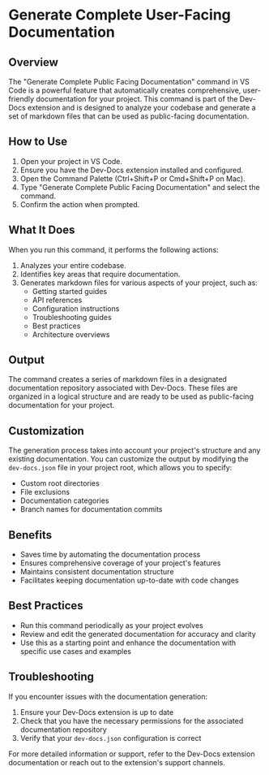 

  # Generate Complete User-Facing Documentation

## Overview

The "Generate Complete Public Facing Documentation" command in VS Code is a powerful feature that automatically creates comprehensive, user-friendly documentation for your project. This command is part of the Dev-Docs extension and is designed to analyze your codebase and generate a set of markdown files that can be used as public-facing documentation.

## How to Use

1. Open your project in VS Code.
2. Ensure you have the Dev-Docs extension installed and configured.
3. Open the Command Palette (Ctrl+Shift+P or Cmd+Shift+P on Mac).
4. Type "Generate Complete Public Facing Documentation" and select the command.
5. Confirm the action when prompted.

## What It Does

When you run this command, it performs the following actions:

1. Analyzes your entire codebase.
2. Identifies key areas that require documentation.
3. Generates markdown files for various aspects of your project, such as:
   - Getting started guides
   - API references
   - Configuration instructions
   - Troubleshooting guides
   - Best practices
   - Architecture overviews

## Output

The command creates a series of markdown files in a designated documentation repository associated with Dev-Docs. These files are organized in a logical structure and are ready to be used as public-facing documentation for your project.

## Customization

The generation process takes into account your project's structure and any existing documentation. You can customize the output by modifying the `dev-docs.json` file in your project root, which allows you to specify:

- Custom root directories
- File exclusions
- Documentation categories
- Branch names for documentation commits

## Benefits

- Saves time by automating the documentation process
- Ensures comprehensive coverage of your project's features
- Maintains consistent documentation structure
- Facilitates keeping documentation up-to-date with code changes

## Best Practices

- Run this command periodically as your project evolves
- Review and edit the generated documentation for accuracy and clarity
- Use this as a starting point and enhance the documentation with specific use cases and examples

## Troubleshooting

If you encounter issues with the documentation generation:

1. Ensure your Dev-Docs extension is up to date
2. Check that you have the necessary permissions for the associated documentation repository
3. Verify that your `dev-docs.json` configuration is correct

For more detailed information or support, refer to the Dev-Docs extension documentation or reach out to the extension's support channels.

  